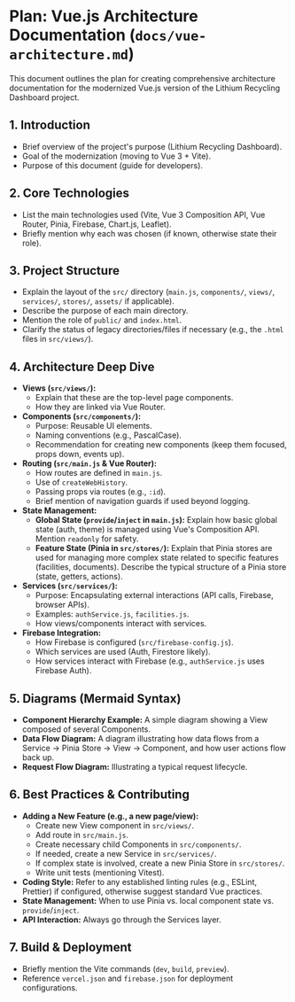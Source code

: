 # Plan: Vue.js Architecture Documentation (`docs/vue-architecture.md`)

This document outlines the plan for creating comprehensive architecture documentation for the modernized Vue.js version of the Lithium Recycling Dashboard project.

## 1. Introduction

*   Brief overview of the project's purpose (Lithium Recycling Dashboard).
*   Goal of the modernization (moving to Vue 3 + Vite).
*   Purpose of this document (guide for developers).

## 2. Core Technologies

*   List the main technologies used (Vite, Vue 3 Composition API, Vue Router, Pinia, Firebase, Chart.js, Leaflet).
*   Briefly mention why each was chosen (if known, otherwise state their role).

## 3. Project Structure

*   Explain the layout of the `src/` directory (`main.js`, `components/`, `views/`, `services/`, `stores/`, `assets/` if applicable).
*   Describe the purpose of each main directory.
*   Mention the role of `public/` and `index.html`.
*   Clarify the status of legacy directories/files if necessary (e.g., the `.html` files in `src/views/`).

## 4. Architecture Deep Dive

*   **Views (`src/views/`):**
    *   Explain that these are the top-level page components.
    *   How they are linked via Vue Router.
*   **Components (`src/components/`):**
    *   Purpose: Reusable UI elements.
    *   Naming conventions (e.g., PascalCase).
    *   Recommendation for creating new components (keep them focused, props down, events up).
*   **Routing (`src/main.js` & Vue Router):**
    *   How routes are defined in `main.js`.
    *   Use of `createWebHistory`.
    *   Passing props via routes (e.g., `:id`).
    *   Brief mention of navigation guards if used beyond logging.
*   **State Management:**
    *   **Global State (`provide`/`inject` in `main.js`):** Explain how basic global state (auth, theme) is managed using Vue's Composition API. Mention `readonly` for safety.
    *   **Feature State (Pinia in `src/stores/`):** Explain that Pinia stores are used for managing more complex state related to specific features (facilities, documents). Describe the typical structure of a Pinia store (state, getters, actions).
*   **Services (`src/services/`):**
    *   Purpose: Encapsulating external interactions (API calls, Firebase, browser APIs).
    *   Examples: `authService.js`, `facilities.js`.
    *   How views/components interact with services.
*   **Firebase Integration:**
    *   How Firebase is configured (`src/firebase-config.js`).
    *   Which services are used (Auth, Firestore likely).
    *   How services interact with Firebase (e.g., `authService.js` uses Firebase Auth).

## 5. Diagrams (Mermaid Syntax)

*   **Component Hierarchy Example:** A simple diagram showing a View composed of several Components.
*   **Data Flow Diagram:** A diagram illustrating how data flows from a Service -> Pinia Store -> View -> Component, and how user actions flow back up.
*   **Request Flow Diagram:** Illustrating a typical request lifecycle.

## 6. Best Practices & Contributing

*   **Adding a New Feature (e.g., a new page/view):**
    *   Create new View component in `src/views/`.
    *   Add route in `src/main.js`.
    *   Create necessary child Components in `src/components/`.
    *   If needed, create a new Service in `src/services/`.
    *   If complex state is involved, create a new Pinia Store in `src/stores/`.
    *   Write unit tests (mentioning Vitest).
*   **Coding Style:** Refer to any established linting rules (e.g., ESLint, Prettier) if configured, otherwise suggest standard Vue practices.
*   **State Management:** When to use Pinia vs. local component state vs. `provide`/`inject`.
*   **API Interaction:** Always go through the Services layer.

## 7. Build & Deployment

*   Briefly mention the Vite commands (`dev`, `build`, `preview`).
*   Reference `vercel.json` and `firebase.json` for deployment configurations.